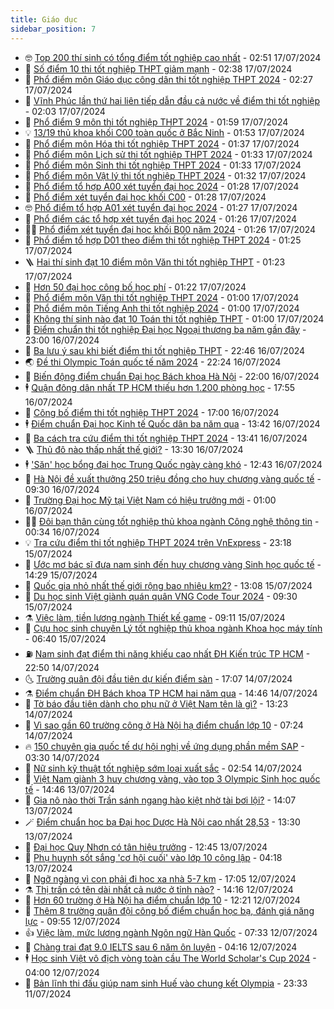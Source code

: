 ```yaml
---
title: Giáo dục
sidebar_position: 7
---
```


<!-- vnexpress-giao-duc:START -->
- 🤓 [Top 200 thí sinh có tổng điểm tốt nghiệp cao nhất](https://vnexpress.net/top-thi-sinh-co-tong-diem-thi-tot-nghiep-cao-nhat-2024-4770674.html) - 02:51 17/07/2024
- 🦆 [Số điểm 10 thi tốt nghiệp THPT giảm mạnh](https://vnexpress.net/so-diem-10-thi-tot-nghiep-thpt-giam-manh-4770585.html) - 02:38 17/07/2024
- 🦩 [Phổ điểm môn Giáo dục công dân thi tốt nghiệp THPT 2024](https://vnexpress.net/pho-diem-mon-giao-duc-cong-dan-thi-tot-nghiep-thpt-2024-4770790.html) - 02:27 17/07/2024
- 🌮 [Vĩnh Phúc lần thứ hai liên tiếp dẫn đầu cả nước về điểm thi tốt nghiệp](https://vnexpress.net/xep-hang-diem-thi-tot-nghiep-thpt-2024-theo-tinh-thanh-4770826.html) - 02:03 17/07/2024
- 🔭 [Phổ điểm 9 môn thi tốt nghiệp THPT 2024](https://vnexpress.net/pho-diem-9-mon-thi-tot-nghiep-thpt-2024-4770524.html) - 01:59 17/07/2024
- 💡 [13/19 thủ khoa khối C00 toàn quốc ở Bắc Ninh](https://vnexpress.net/danh-sach-thu-khoa-thi-tot-nghiep-thpt-2024-4770794.html) - 01:53 17/07/2024
- 🥰 [Phổ điểm môn Hóa thi tốt nghiệp THPT 2024](https://vnexpress.net/pho-diem-mon-hoa-thi-tot-nghiep-thpt-2024-4770581.html) - 01:37 17/07/2024
- 🐲 [Phổ điểm môn Lịch sử thi tốt nghiệp THPT 2024](https://vnexpress.net/pho-diem-mon-lich-su-thi-tot-nghiep-thpt-2024-4770564.html) - 01:33 17/07/2024
- 🦒 [Phổ điểm môn Sinh thi tốt nghiệp THPT 2024](https://vnexpress.net/pho-diem-mon-sinh-thi-tot-nghiep-thpt-2024-4770603.html) - 01:33 17/07/2024
- 🦆 [Phổ điểm môn Vật lý thi tốt nghiệp THPT 2024](https://vnexpress.net/pho-diem-mon-vat-ly-thi-tot-nghiep-thpt-2024-4770577.html) - 01:32 17/07/2024
- 🧰 [Phổ điểm tổ hợp A00 xét tuyển đại học 2024](https://vnexpress.net/pho-diem-xet-tuyen-dai-hoc-to-hop-a00-nam-2024-4770652.html) - 01:28 17/07/2024
- 🐘 [Phổ điểm xét tuyển đại học khối C00](https://vnexpress.net/pho-diem-xet-tuyen-dai-hoc-khoi-c00-4770864.html) - 01:28 17/07/2024
- 🤓 [Phổ điểm tổ hợp A01 xét tuyển đại học 2024](https://vnexpress.net/pho-diem-khoi-a01-xet-tuyen-dai-hoc-2024-4770667.html) - 01:27 17/07/2024
- 🧰 [Phổ điểm các tổ hợp xét tuyển đại học 2024](https://vnexpress.net/pho-diem-tat-ca-to-hop-xet-tuyen-dai-hoc-2024-4770823.html) - 01:26 17/07/2024
- 🧑‍💻 [Phổ điểm xét tuyển đại học khối B00 năm 2024](https://vnexpress.net/pho-diem-khoi-b00-xet-tuyen-dai-hoc-2024-4770792.html) - 01:26 17/07/2024
- 🫶 [Phổ điểm tổ hợp D01 theo điểm thi tốt nghiệp THPT 2024](https://vnexpress.net/pho-diem-khoi-d01-xet-tuyen-dai-hoc-2024-4770635.html) - 01:25 17/07/2024
- 🪜 [Hai thí sinh đạt 10 điểm môn Văn thi tốt nghiệp THPT](https://vnexpress.net/hai-thi-sinh-dat-10-diem-mon-van-thi-tot-nghiep-thpt-4770928.html) - 01:23 17/07/2024
- 🎊 [Hơn 50 đại học công bố học phí](https://vnexpress.net/tra-cuu-hoc-phi-tat-ca-dai-hoc-nam-2024-4770899.html) - 01:22 17/07/2024
- 🧐 [Phổ điểm môn Văn thi tốt nghiệp THPT 2024](https://vnexpress.net/pho-diem-mon-van-thi-tot-nghiep-thpt-2024-4770567.html) - 01:00 17/07/2024
- 🌈 [Phổ điểm môn Tiếng Anh thi tốt nghiệp 2024](https://vnexpress.net/pho-diem-mon-tieng-anh-thi-tot-nghiep-2024-4770566.html) - 01:00 17/07/2024
- 🥰 [Không thí sinh nào đạt 10 Toán thi tốt nghiệp THPT](https://vnexpress.net/pho-diem-mon-toan-thi-tot-nghiep-thpt-2024-4770548.html) - 01:00 17/07/2024
- 🎡 [Điểm chuẩn thi tốt nghiệp Đại học Ngoại thương ba năm gần đây](https://vnexpress.net/diem-chuan-dai-hoc-ngoai-thuong-nhung-nam-gan-day-4767560.html) - 23:00 16/07/2024
- 🎊 [Ba lưu ý sau khi biết điểm thi tốt nghiệp THPT](https://vnexpress.net/tra-cuu-diem-thi-tot-nghiep-thpt-2024-xong-lam-gi-4770477.html) - 22:46 16/07/2024
- 🌏 [Đề thi Olympic Toán quốc tế năm 2024](https://vnexpress.net/de-thi-olympic-toan-quoc-te-nam-2024-4770859.html) - 22:24 16/07/2024
- 🥸 [Biến động điểm chuẩn Đại học Bách khoa Hà Nội](https://vnexpress.net/diem-chuan-hoc-phi-dai-hoc-bach-khoa-ha-noi-ba-nam-qua-4767351.html) - 22:00 16/07/2024
- 🕴 [Quận đông dân nhất TP HCM thiếu hơn 1.200 phòng học](https://vnexpress.net/quan-dong-dan-nhat-tp-hcm-thieu-hon-1-200-phong-hoc-4770756.html) - 17:55 16/07/2024
- 💂 [Công bố điểm thi tốt nghiệp THPT 2024](https://vnexpress.net/tra-cuu-diem-thi-tot-nghiep-thpt-2024-nhanh-nhat-4770768.html) - 17:00 16/07/2024
- 🕴 [Điểm chuẩn Đại học Kinh tế Quốc dân ba năm qua](https://vnexpress.net/diem-chuan-dai-hoc-kinh-te-quoc-dan-ba-nam-qua-4768236.html) - 13:42 16/07/2024
- 🌋 [Ba cách tra cứu điểm thi tốt nghiệp THPT 2024](https://vnexpress.net/cach-tra-cuu-diem-thi-tot-nghiep-thpt-2024-chinh-xac-nhat-4770738.html) - 13:41 16/07/2024
- 🪜 [Thủ đô nào thấp nhất thế giới?](https://vnexpress.net/thu-do-nao-thap-nhat-the-gioi-4769121.html) - 13:30 16/07/2024
- 🕴 [&#39;Săn&#39; học bổng đại học Trung Quốc ngày càng khó](https://vnexpress.net/san-hoc-bong-dai-hoc-trung-quoc-ngay-cang-kho-4768794.html) - 12:43 16/07/2024
- 🎃 [Hà Nội đề xuất thưởng 250 triệu đồng cho huy chương vàng quốc tế](https://vnexpress.net/ha-noi-de-xuat-thuong-250-trieu-dong-cho-huy-chuong-vang-quoc-te-4770687.html) - 09:30 16/07/2024
- 🦏 [Trường Đại học Mỹ tại Việt Nam có hiệu trưởng mới](https://vnexpress.net/truong-dai-hoc-my-tai-viet-nam-co-hieu-truong-moi-4768444.html) - 01:00 16/07/2024
- 🧑‍🏫 [Đôi bạn thân cùng tốt nghiệp thủ khoa ngành Công nghệ thông tin](https://vnexpress.net/doi-ban-than-cung-tot-nghiep-thu-khoa-nganh-cong-nghe-thong-tin-4770303.html) - 00:34 16/07/2024
- 💡 [Tra cứu điểm thi tốt nghiệp THPT 2024 trên VnExpress](https://vnexpress.net/tra-cuu-diem-thi-tot-nghiep-thpt-2024-tren-vnexpress-4770250.html) - 23:18 15/07/2024
- 🐎 [Ước mơ bác sĩ đưa nam sinh đến huy chương vàng Sinh học quốc tế](https://vnexpress.net/uoc-mo-bac-si-dua-nam-sinh-den-huy-chuong-vang-sinh-hoc-quoc-te-4770261.html) - 14:29 15/07/2024
- 🧰 [Quốc gia nhỏ nhất thế giới rộng bao nhiêu km2?](https://vnexpress.net/quoc-gia-nho-nhat-the-gioi-rong-bao-nhieu-km2-4770348.html) - 13:08 15/07/2024
- 🙉 [Du học sinh Việt giành quán quân VNG Code Tour 2024](https://vnexpress.net/du-hoc-sinh-viet-gianh-quan-quan-vng-code-tour-2024-4770298.html) - 09:30 15/07/2024
- ⚗️ [Việc làm, tiền lương ngành Thiết kế game](https://vnexpress.net/viec-lam-tien-luong-nganh-thiet-ke-game-4746000.html) - 09:11 15/07/2024
- 🌝 [Cựu học sinh chuyên Lý tốt nghiệp thủ khoa ngành Khoa học máy tính](https://vnexpress.net/cuu-hoc-sinh-chuyen-ly-tot-nghiep-thu-khoa-nganh-khoa-hoc-may-tinh-4770072.html) - 06:40 15/07/2024
- ⛽️ [Nam sinh đạt điểm thi năng khiếu cao nhất ĐH Kiến trúc TP HCM](https://vnexpress.net/nam-sinh-dat-diem-thi-nang-khieu-cao-nhat-dh-kien-truc-tp-hcm-4766170.html) - 22:50 14/07/2024
- 🌜 [Trường quân đội đầu tiên dự kiến điểm sàn](https://vnexpress.net/truong-quan-doi-dau-tien-du-kien-diem-san-4769931.html) - 17:07 14/07/2024
- ⚗️ [Điểm chuẩn ĐH Bách khoa TP HCM hai năm qua](https://vnexpress.net/diem-chuan-dai-hoc-bach-khoa-tp-hcm-hai-nam-qua-4769733.html) - 14:46 14/07/2024
- 🧰 [Tờ báo đầu tiên dành cho phụ nữ ở Việt Nam tên là gì?](https://vnexpress.net/to-bao-dau-tien-danh-cho-phu-nu-o-viet-nam-ten-la-gi-4769894.html) - 13:23 14/07/2024
- 🤗 [Vì sao gần 60 trường công ở Hà Nội hạ điểm chuẩn lớp 10](https://vnexpress.net/vi-sao-gan-60-truong-cong-o-ha-noi-ha-diem-chuan-lop-10-4769673.html) - 07:24 14/07/2024
- 🔥 [150 chuyên gia quốc tế dự hội nghị về ứng dụng phần mềm SAP](https://vnexpress.net/150-chuyen-gia-quoc-te-du-hoi-nghi-ve-ung-dung-phan-mem-sap-4769772.html) - 03:30 14/07/2024
- 💪 [Nữ sinh kỹ thuật tốt nghiệp sớm loại xuất sắc](https://vnexpress.net/nu-sinh-ky-thuat-tot-nghiep-som-loai-xuat-sac-4768658.html) - 02:54 14/07/2024
- 💂 [Việt Nam giành 3 huy chương vàng, vào top 3 Olympic Sinh học quốc tế](https://vnexpress.net/viet-nam-gianh-3-huy-chuong-vang-vao-top-3-olympic-sinh-hoc-quoc-te-4769683.html) - 14:46 13/07/2024
- 🌮 [Gia nô nào thời Trần sánh ngang hào kiệt nhờ tài bơi lội?](https://vnexpress.net/gia-no-nao-thoi-tran-sanh-ngang-hao-kiet-nho-tai-boi-loi-4769618.html) - 14:07 13/07/2024
- 🪄 [Điểm chuẩn học bạ Đại học Dược Hà Nội cao nhất 28,53](https://vnexpress.net/diem-chuan-hoc-ba-dai-hoc-duoc-ha-noi-cao-nhat-28-53-4769609.html) - 13:30 13/07/2024
- 🎡 [Đại học Quy Nhơn có tân hiệu trưởng](https://vnexpress.net/dai-hoc-quy-nhon-co-tan-hieu-truong-4769612.html) - 12:45 13/07/2024
- 🌈 [Phụ huynh sốt sắng &#39;cơ hội cuối&#39; vào lớp 10 công lập](https://vnexpress.net/phu-huynh-sot-sang-co-hoi-cuoi-vao-lop-10-cong-lap-4769525.html) - 04:18 13/07/2024
- 🎊 [Ngỡ ngàng vì con phải đi học xa nhà 5-7 km](https://vnexpress.net/ngo-ngang-vi-con-phai-di-hoc-xa-nha-5-7-km-4769007.html) - 17:05 12/07/2024
- ⚗️ [Thị trấn có tên dài nhất cả nước ở tỉnh nào?](https://vnexpress.net/thi-tran-co-ten-dai-nhat-ca-nuoc-o-tinh-nao-4769367.html) - 14:16 12/07/2024
- 🌁 [Hơn 60 trường ở Hà Nội hạ điểm chuẩn lớp 10](https://vnexpress.net/danh-sach-truong-ha-diem-chuan-lop-10-cua-ha-noi-nam-2024-4768034.html) - 12:21 12/07/2024
- 🦏 [Thêm 8 trường quân đội công bố điểm chuẩn học bạ, đánh giá năng lực](https://vnexpress.net/them-8-truong-quan-doi-cong-bo-diem-chuan-hoc-ba-danh-gia-nang-luc-4769307.html) - 09:55 12/07/2024
- 👍 [Việc làm, mức lương ngành Ngôn ngữ Hàn Quốc](https://vnexpress.net/hoc-nganh-ngon-ngu-han-quoc-ra-truong-lam-gi-luong-bao-nhieu-4767318.html) - 07:33 12/07/2024
- 🌈 [Chàng trai đạt 9.0 IELTS sau 6 năm ôn luyện](https://vnexpress.net/chang-trai-dat-9-0-ielts-sau-6-nam-on-luyen-4768779.html) - 04:16 12/07/2024
- 🕴 [Học sinh Việt vô địch vòng toàn cầu The World Scholar&#39;s Cup 2024](https://vnexpress.net/hoc-sinh-viet-vo-dich-vong-toan-cau-the-world-scholar-s-cup-2024-4768322.html) - 04:00 12/07/2024
- 🧰 [Bản lĩnh thi đấu giúp nam sinh Huế vào chung kết Olympia](https://vnexpress.net/ban-linh-thi-dau-giup-nam-sinh-hue-vao-chung-ket-olympia-4768637.html) - 23:33 11/07/2024<!-- vnexpress-giao-duc:END -->
